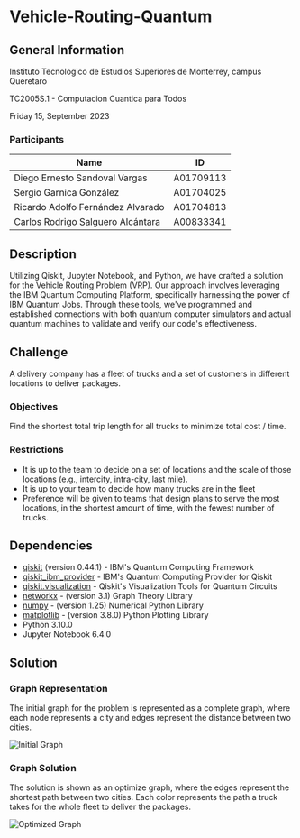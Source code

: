 # Vehicle-Routing-Quantum

## General Information

Instituto Tecnologico de Estudios Superiores de Monterrey, campus Queretaro

TC2005S.1 - Computacion Cuantica para Todos

Friday 15, September 2023


### Participants

| Name                                 | ID        |
|--------------------------------------|-----------|
| Diego Ernesto Sandoval Vargas        | A01709113 |
| Sergio Garnica González              | A01704025 |
| Ricardo Adolfo Fernández Alvarado    | A01704813 |
| Carlos Rodrigo Salguero Alcántara    | A00833341 |

## Description

Utilizing Qiskit, Jupyter Notebook, and Python, we have crafted a solution for the Vehicle Routing Problem (VRP). Our approach involves leveraging the IBM Quantum Computing Platform, specifically harnessing the power of IBM Quantum Jobs. Through these tools, we've programmed and established connections with both quantum computer simulators and actual quantum machines to validate and verify our code's effectiveness.

## Challenge 

A delivery company has a fleet of trucks and a set of customers in different locations to deliver packages.

### Objectives

Find the shortest total trip length for all trucks to minimize total cost / time.

### Restrictions

- It is up to the team to decide on a set of locations and the scale of those locations (e.g., intercity, intra-city, last mile).
- It is up to your team to decide how many trucks are in the fleet
- Preference will be given to teams that design plans to serve the most locations, in the shortest amount of time, with the fewest number of trucks.

## Dependencies

- [qiskit](https://qiskit.org/) (version 0.44.1) - IBM's Quantum Computing Framework
- [qiskit_ibm_provider](https://qiskit.org/documentation/apidoc/ibm_provider.html) - IBM's Quantum Computing Provider for Qiskit 
- [qiskit.visualization](https://qiskit.org/documentation/apidoc/visualization.html) - Qiskit's Visualization Tools for Quantum Circuits
- [networkx](https://networkx.org/) - (version 3.1) Graph Theory Library
- [numpy](https://numpy.org/) - (version 1.25) Numerical Python Library
- [matplotlib](https://matplotlib.org/) - (version 3.8.0) Python Plotting Library
- Python 3.10.0
- Jupyter Notebook 6.4.0

## Solution

### Graph Representation

The initial graph for the problem is represented as a complete graph, where each node represents a city and edges represent the distance between two cities. 

![Initial Graph]()

### Graph Solution

The solution is shown as an optimize graph, where the edges represent the shortest path between two cities. Each color represents the path a truck takes for the whole fleet to deliver the packages. 

![Optimized Graph]()
